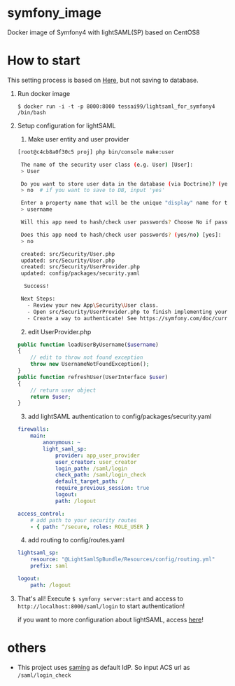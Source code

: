 # symfony_image
Docker image of Symfony4 with lightSAML(SP) based on CentOS8

# How to start

This setting process is based on [Here](https://www.lightsaml.com/SP-Bundle/Getting-started/), but not saving to database.

1. Run docker image

    `$ docker run -i -t -p 8000:8000 tessai99/lightsaml_for_symfony4 /bin/bash`

2. Setup configuration for lightSAML

    1. Make user entity and user provider

    ```bash
    [root@c4cb8a0f30c5 proj] php bin/console make:user

     The name of the security user class (e.g. User) [User]:
     > User

     Do you want to store user data in the database (via Doctrine)? (yes/no) [no]:
     > no  # if you want to save to DB, input 'yes'

     Enter a property name that will be the unique "display" name for the user (e.g. email, username, uuid) [email]:
     > username

     Will this app need to hash/check user passwords? Choose No if passwords are not needed or will be checked/hashed by some other system (e.g. a single sign-on server).

     Does this app need to hash/check user passwords? (yes/no) [yes]:
     > no

     created: src/Security/User.php
     updated: src/Security/User.php
     created: src/Security/UserProvider.php
     updated: config/packages/security.yaml

      Success!

     Next Steps:
       - Review your new App\Security\User class.
       - Open src/Security/UserProvider.php to finish implementing your user provider.
       - Create a way to authenticate! See https://symfony.com/doc/current/security.html
    ```

    2. edit UserProvider.php
    ```php
    public function loadUserByUsername($username)
    {
        // edit to throw not found exception
        throw new UsernameNotFoundException();
    }
    public function refreshUser(UserInterface $user)
    {
        // return user object
        return $user;
    }
    ```

    3. add lightSAML authentication to config/packages/security.yaml
    ```yaml
    firewalls:
        main:
            anonymous: ~
            light_saml_sp:
                provider: app_user_provider
                user_creator: user_creator
                login_path: /saml/login
                check_path: /saml/login_check
                default_target_path: /
                require_previous_session: true
                logout:
                path: /logout

    access_control:
        # add path to your security routes
        - { path: ^/secure, roles: ROLE_USER }
    ```

    4. add routing to config/routes.yaml
    ```yaml
    lightsaml_sp:
        resource: "@LightSamlSpBundle/Resources/config/routing.yml"
        prefix: saml

    logout:
        path: /logout
    ```

3. That's all! Execute `$ symfony server:start` and access to `http://localhost:8000/saml/login` to start authentication!

    if you want to more configuration about lightSAML, access [here](https://www.lightsaml.com/SP-Bundle/)!

# others
- This project uses [saming](https://capriza.github.io/samling/) as default IdP. So input ACS url as `/saml/login_check`

